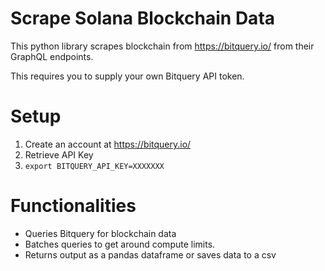 # Scrape Solana Blockchain Data

This python library scrapes blockchain from https://bitquery.io/ from their GraphQL endpoints.

This requires you to supply your own Bitquery API token.

# Setup

1. Create an account at https://bitquery.io/
2. Retrieve API Key
3. `export BITQUERY_API_KEY=XXXXXXX`

# Functionalities

- Queries Bitquery for blockchain data
- Batches queries to get around compute limits.
- Returns output as a pandas dataframe or saves data to a csv
